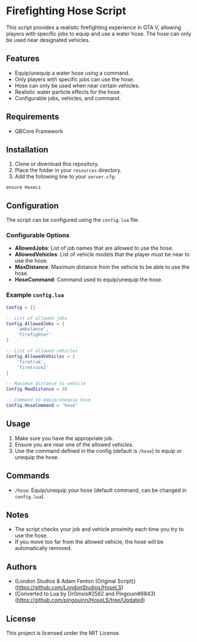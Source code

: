# Firefighting Hose Script

This script provides a realistic firefighting experience in GTA V, allowing players with specific jobs to equip and use a water hose. The hose can only be used near designated vehicles.

## Features

- Equip/unequip a water hose using a command.
- Only players with specific jobs can use the hose.
- Hose can only be used when near certain vehicles.
- Realistic water particle effects for the hose.
- Configurable jobs, vehicles, and command.

## Requirements

- QBCore Framework

## Installation

1. Clone or download this repository.
2. Place the folder in your `resources` directory.
3. Add the following line to your `server.cfg`:

```plaintext
ensure HoseLs
```

## Configuration

The script can be configured using the `config.lua` file.

### Configurable Options

- **AllowedJobs**: List of job names that are allowed to use the hose.
- **AllowedVehicles**: List of vehicle models that the player must be near to use the hose.
- **MaxDistance**: Maximum distance from the vehicle to be able to use the hose.
- **HoseCommand**: Command used to equip/unequip the hose.

### Example `config.lua`

```lua
Config = {}

-- List of allowed jobs
Config.AllowedJobs = {
    'ambulance',
    'firefighter'
}

-- List of allowed vehicles
Config.AllowedVehicles = {
    'firetruk',
    'firetruck2'
}

-- Maximum distance to vehicle
Config.MaxDistance = 50

-- Command to equip/unequip hose
Config.HoseCommand = 'hose'
```

## Usage

1. Make sure you have the appropriate job.
2. Ensure you are near one of the allowed vehicles.
3. Use the command defined in the config (default is `/hose`) to equip or unequip the hose.

## Commands

- `/hose`: Equip/unequip your hose (default command, can be changed in `config.lua`).

## Notes

- The script checks your job and vehicle proximity each time you try to use the hose.
- If you move too far from the allowed vehicle, the hose will be automatically removed.

## Authors

- (London Studios & Adam Fenton (Original Script))(https://github.com/LondonStudios/HoseLS)
- (Converted to Lua by Dr0msis#2562 and Pingouin#8843)(https://github.com/pingouinn/HoseLS/tree/Updated)

## License

This project is licensed under the MIT License.
```
